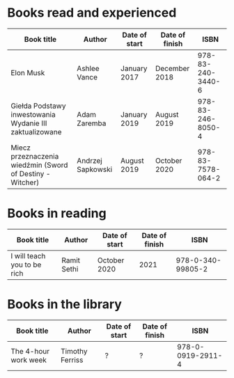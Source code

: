 # Books read and experienced

Book title | Author | Date of start | Date of finish | ISBN |
-----------|--------|---------------|----------------|------|
Elon Musk | Ashlee Vance | January 2017 | December 2018 | 978-83-240-3440-6
Giełda Podstawy inwestowania Wydanie III zaktualizowane | Adam Zaremba | January 2019 | August 2019 | 978-83-246-8050-4
Miecz przeznaczenia wiedźmin (Sword of Destiny - Witcher) | Andrzej Sapkowski | August 2019 |  October 2020 | 978-83-7578-064-2 | 

# Books in reading
Book title | Author | Date of start | Date of finish | ISBN |
-----------|--------|---------------|----------------|------|
I will teach you to be rich | Ramit Sethi | October 2020 | 2021 | 978-0-340-99805-2

# Books in the library

Book title | Author | Date of start | Date of finish | ISBN |
-----------|--------|---------------|----------------|------|
The 4-hour work week | Timothy Ferriss | ? | ? | 978-0-0919-2911-4

